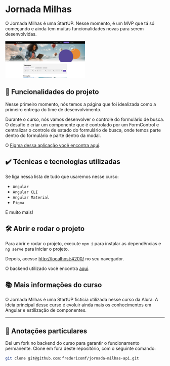 # Jornada Milhas

O Jornada Milhas é uma StartUP. 
Nesse momento, é um MVP que tá só começando e ainda tem muitas funcionalidades novas para serem desenvolvidas.

<img src="screenshot.png" alt="Imagem do Jornada Milhas" width="50%">


## 🔨 Funcionalidades do projeto

Nesse primeiro momento, nós temos a página que foi idealizada como a primeiro entrega do time de desenvolvimento.

Durante o curso, nós vamos desenvolver o controle do formulário de busca. 
O desafio é criar um componente que é controlado por um FormControl e centralizar o controle de estado do formulário de busca, onde temos parte dentro do formulário e parte dentro da modal.

O [Figma dessa aplicação você encontra aqui](https://www.figma.com/file/SI696t31Q9zlsXKttCoqKP/Angular%3A-Componentização-e-Design-com-Angular-Material-%7C-Jornada-Milhas?type=design&node-id=4-6408&mode=design&t=mmbAh5QEafSRIGqQ-0).

## ✔️ Técnicas e tecnologias utilizadas

Se liga nessa lista de tudo que usaremos nesse curso:

- `Angular`
- `Angular CLI`
- `Angular Material`
- `Figma`

E muito mais!

## 🛠️ Abrir e rodar o projeto

Para abrir e rodar o projeto, execute `npm i` para instalar as dependências e `ng serve` para iniciar o projeto.

Depois, acesse <a href="http://localhost:4200/">http://localhost:4200/</a> no seu navegador.

O backend utilizado você encontra [aqui](https://github.com/viniciosneves/jornada-milhas-api).

## 📚 Mais informações do curso

O Jornada Milhas é uma StartUP fictícia utilizada nesse curso da Alura.
A ideia principal desse curso é evoluir ainda mais os conhecimentos em Angular e estilização de componentes.

---
## 📝 Anotações particulares

Dei um fork no backend do curso para garantir o funcionamento permanente.
Clone em fora deste repositório, com o seguinte comando:

```bash
git clone git@github.com:fredericomf/jornada-milhas-api.git
```

